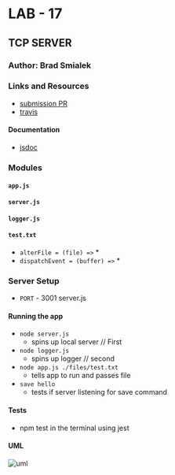 
# LAB - 17

## TCP SERVER

### Author: Brad Smialek

### Links and Resources
* [submission PR]()
* [travis]()

#### Documentation

* [jsdoc](http://xyz.com) 

### Modules
#### `app.js`
#### `server.js`
#### `logger.js`
#### `test.txt`

* `alterFile = (file) =>`
  *
* `dispatchEvent = (buffer) =>`
  *


###  Server Setup
* `PORT` - 3001 server.js


#### Running the app
* `node server.js` 
  * spins up local server // First
* `node logger.js` 
  * spins up logger // second
* `node app.js ./files/test.txt`
  * tells app to run and passes file 
* `save hello`
  * tests if server listening for save command

  
#### Tests
*  npm test in the terminal using jest


#### UML
![uml](./assets/tcp.HEIC)


